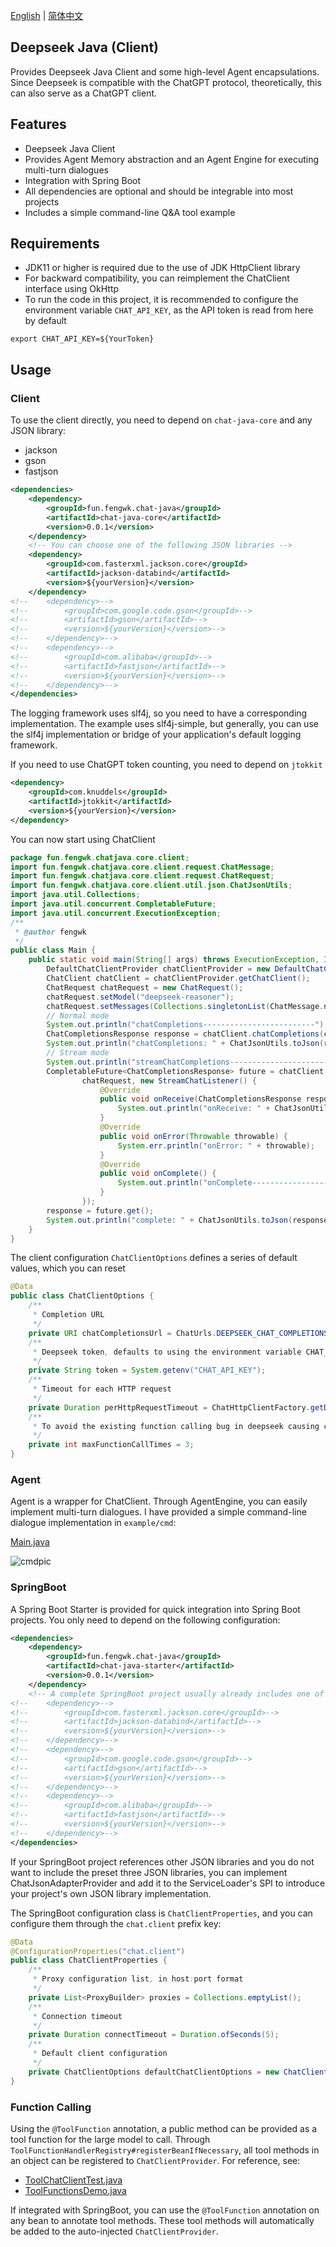 [English](./README.md) | [简体中文](./docs/README.zh-CN.md)

## Deepseek Java (Client)

Provides Deepseek Java Client and some high-level Agent encapsulations.
Since Deepseek is compatible with the ChatGPT protocol, theoretically, this can also serve as a ChatGPT client.

## Features

- Deepseek Java Client
- Provides Agent Memory abstraction and an Agent Engine for executing multi-turn dialogues
- Integration with Spring Boot
- All dependencies are optional and should be integrable into most projects
- Includes a simple command-line Q&A tool example
 
## Requirements

- JDK11 or higher is required due to the use of JDK HttpClient library
- For backward compatibility, you can reimplement the ChatClient interface using OkHttp
- To run the code in this project, it is recommended to configure the environment variable `CHAT_API_KEY`, as the API token is read from here by default

```shell
export CHAT_API_KEY=${YourToken}
```

## Usage

### Client

To use the client directly, you need to depend on `chat-java-core` and any JSON library:

- jackson
- gson
- fastjson
 
```xml
<dependencies>
    <dependency>
        <groupId>fun.fengwk.chat-java</groupId>
        <artifactId>chat-java-core</artifactId>
        <version>0.0.1</version>
    </dependency>
    <!-- You can choose one of the following JSON libraries -->
    <dependency>
        <groupId>com.fasterxml.jackson.core</groupId>
        <artifactId>jackson-databind</artifactId>
        <version>${yourVersion}</version>
    </dependency>
<!--    <dependency>-->
<!--        <groupId>com.google.code.gson</groupId>-->
<!--        <artifactId>gson</artifactId>-->
<!--        <version>${yourVersion}</version>-->
<!--    </dependency>-->
<!--    <dependency>-->
<!--        <groupId>com.alibaba</groupId>-->
<!--        <artifactId>fastjson</artifactId>-->
<!--        <version>${yourVersion}</version>-->
<!--    </dependency>-->
</dependencies>
```

The logging framework uses slf4j, so you need to have a corresponding implementation. The example uses slf4j-simple, but generally, you can use the slf4j implementation or bridge of your application's default logging framework.

If you need to use ChatGPT token counting, you need to depend on `jtokkit`

```xml
<dependency>
    <groupId>com.knuddels</groupId>
    <artifactId>jtokkit</artifactId>
    <version>${yourVersion}</version>
</dependency>
```

You can now start using ChatClient

```java
package fun.fengwk.chatjava.core.client;
import fun.fengwk.chatjava.core.client.request.ChatMessage;
import fun.fengwk.chatjava.core.client.request.ChatRequest;
import fun.fengwk.chatjava.core.client.util.json.ChatJsonUtils;
import java.util.Collections;
import java.util.concurrent.CompletableFuture;
import java.util.concurrent.ExecutionException;
/**
 * @author fengwk
 */
public class Main {
    public static void main(String[] args) throws ExecutionException, InterruptedException {
        DefaultChatClientProvider chatClientProvider = new DefaultChatClientProvider();
        ChatClient chatClient = chatClientProvider.getChatClient();
        ChatRequest chatRequest = new ChatRequest();
        chatRequest.setModel("deepseek-reasoner");
        chatRequest.setMessages(Collections.singletonList(ChatMessage.newUserMessage("Hello")));
        // Normal mode
        System.out.println("chatCompletions-------------------------");
        ChatCompletionsResponse response = chatClient.chatCompletions(chatRequest);
        System.out.println("chatCompletions: " + ChatJsonUtils.toJson(response.getChatResponse()));
        // Stream mode
        System.out.println("streamChatCompletions-------------------------");
        CompletableFuture<ChatCompletionsResponse> future = chatClient.streamChatCompletions(
                chatRequest, new StreamChatListener() {
                    @Override
                    public void onReceive(ChatCompletionsResponse response) {
                        System.out.println("onReceive: " + ChatJsonUtils.toJson(response.getChatResponse()));
                    }
                    @Override
                    public void onError(Throwable throwable) {
                        System.err.println("onError: " + throwable);
                    }
                    @Override
                    public void onComplete() {
                        System.out.println("onComplete----------------------------");
                    }
                });
        response = future.get();
        System.out.println("complete: " + ChatJsonUtils.toJson(response.getChatResponse()));
    }
}
```

The client configuration `ChatClientOptions` defines a series of default values, which you can reset

```java
@Data
public class ChatClientOptions {
    /**
     * Completion URL
     */
    private URI chatCompletionsUrl = ChatUrls.DEEPSEEK_CHAT_COMPLETIONS;
    /**
     * Deepseek token, defaults to using the environment variable CHAT_API_KEY
     */
    private String token = System.getenv("CHAT_API_KEY");
    /**
     * Timeout for each HTTP request
     */
    private Duration perHttpRequestTimeout = ChatHttpClientFactory.getDefaultTimeout();
    /**
     * To avoid the existing function calling bug in deepseek causing continuous loop calls and consuming tokens, a maximum number of loop calls needs to be set
     */
    private int maxFunctionCallTimes = 3;
}
```

### Agent

Agent is a wrapper for ChatClient. Through AgentEngine, you can easily implement multi-turn dialogues. I have provided a simple command-line dialogue implementation in `example/cmd`:

[Main.java](./example/cmd/src/main/java/fun/fengwk/chatjava/example/cmd/Main.java)

![cmdpic](./docs/cmdpic.png)

### SpringBoot

A Spring Boot Starter is provided for quick integration into Spring Boot projects. You only need to depend on the following configuration:

```xml
<dependencies>
    <dependency>
        <groupId>fun.fengwk.chat-java</groupId>
        <artifactId>chat-java-starter</artifactId>
        <version>0.0.1</version>
    </dependency>
    <!-- A complete SpringBoot project usually already includes one of these three JSON libraries -->
<!--    <dependency>-->
<!--        <groupId>com.fasterxml.jackson.core</groupId>-->
<!--        <artifactId>jackson-databind</artifactId>-->
<!--        <version>${yourVersion}</version>-->
<!--    </dependency>-->
<!--    <dependency>-->
<!--        <groupId>com.google.code.gson</groupId>-->
<!--        <artifactId>gson</artifactId>-->
<!--        <version>${yourVersion}</version>-->
<!--    </dependency>-->
<!--    <dependency>-->
<!--        <groupId>com.alibaba</groupId>-->
<!--        <artifactId>fastjson</artifactId>-->
<!--        <version>${yourVersion}</version>-->
<!--    </dependency>-->
</dependencies>
```

If your SpringBoot project references other JSON libraries and you do not want to include the preset three JSON libraries, you can implement ChatJsonAdapterProvider and add it to the ServiceLoader's SPI to introduce your project's own JSON library implementation.

The SpringBoot configuration class is `ChatClientProperties`, and you can configure them through the `chat.client` prefix key:

```java
@Data
@ConfigurationProperties("chat.client")
public class ChatClientProperties {
    /**
     * Proxy configuration list, in host:port format
     */
    private List<ProxyBuilder> proxies = Collections.emptyList();
    /**
     * Connection timeout
     */
    private Duration connectTimeout = Duration.ofSeconds(5);
    /**
     * Default client configuration
     */
    private ChatClientOptions defaultChatClientOptions = new ChatClientOptions();
}
```
### Function Calling

Using the `@ToolFunction` annotation, a public method can be provided as a tool function for the large model to call. Through `ToolFunctionHandlerRegistry#registerBeanIfNecessary`, all tool methods in an object can be registered to `ChatClientProvider`. For reference, see:

- [ToolChatClientTest.java](./core/src/test/java/fun/fengwk/chatjava/core/client/tool/ToolChatClientTest.java)
- [ToolFunctionsDemo.java](./core/src/test/java/fun/fengwk/chatjava/core/client/tool/ToolFunctionsDemo.java)

If integrated with SpringBoot, you can use the `@ToolFunction` annotation on any bean to annotate tool methods. These tool methods will automatically be added to the auto-injected `ChatClientProvider`.
